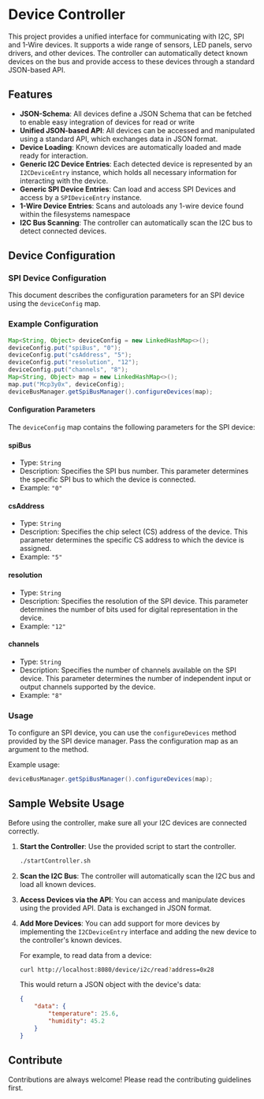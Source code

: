 # Device Controller

This project provides a unified interface for communicating with I2C, SPI and 1-Wire devices. 
It supports a wide range of sensors, LED panels, servo drivers, and other devices. 
The controller can automatically detect known devices on the bus and provide access to these devices through a standard JSON-based API.

## Features
- **JSON-Schema**: All devices define a JSON Schema that can be fetched to enable easy integration of devices for read or write
- **Unified JSON-based API**: All devices can be accessed and manipulated using a standard API, which exchanges data in JSON format.
- **Device Loading**: Known devices are automatically loaded and made ready for interaction.
- **Generic I2C Device Entries**: Each detected device is represented by an `I2CDeviceEntry` instance, which holds all necessary information for interacting with the device.
- **Generic SPI Device Entries**: Can load and access SPI Devices and access by a `SPIDeviceEntry` instance.
- **1-Wire Device Entries**: Scans and autoloads any 1-wire device found within the filesystems namespace
- **I2C Bus Scanning**: The controller can automatically scan the I2C bus to detect connected devices.

## Device Configuration

### SPI Device Configuration

This document describes the configuration parameters for an SPI device using the `deviceConfig` map.

### Example Configuration

```java
Map<String, Object> deviceConfig = new LinkedHashMap<>();
deviceConfig.put("spiBus", "0");
deviceConfig.put("csAddress", "5");
deviceConfig.put("resolution", "12");
deviceConfig.put("channels", "8");
Map<String, Object> map = new LinkedHashMap<>();
map.put("Mcp3y0x", deviceConfig);
deviceBusManager.getSpiBusManager().configureDevices(map);
```
#### Configuration Parameters

The `deviceConfig` map contains the following parameters for the SPI device:

#### spiBus

- Type: `String`
- Description: Specifies the SPI bus number. This parameter determines the specific SPI bus to which the device is connected.
- Example: `"0"`

#### csAddress

- Type: `String`
- Description: Specifies the chip select (CS) address of the device. This parameter determines the specific CS address to which the device is assigned.
- Example: `"5"`

#### resolution

- Type: `String`
- Description: Specifies the resolution of the SPI device. This parameter determines the number of bits used for digital representation in the device.
- Example: `"12"`

#### channels

- Type: `String`
- Description: Specifies the number of channels available on the SPI device. This parameter determines the number of independent input or output channels supported by the device.
- Example: `"8"`

### Usage

To configure an SPI device, you can use the `configureDevices` method provided by the SPI device manager. Pass the configuration map as an argument to the method.

Example usage:

```java
deviceBusManager.getSpiBusManager().configureDevices(map);
```
## Sample Website Usage

Before using the controller, make sure all your I2C devices are connected correctly.

1. **Start the Controller**: Use the provided script to start the controller.

    ```bash
    ./startController.sh
    ```

2. **Scan the I2C Bus**: The controller will automatically scan the I2C bus and load all known devices.
3. **Access Devices via the API**: You can access and manipulate devices using the provided API. Data is exchanged in JSON format.
4. **Add More Devices**: You can add support for more devices by implementing the `I2CDeviceEntry` interface and adding the new device to the controller's known devices.

   For example, to read data from a device:

    ```bash
    curl http://localhost:8080/device/i2c/read?address=0x28
    ```

   This would return a JSON object with the device's data:

    ```json
    {
        "data": {
            "temperature": 25.6,
            "humidity": 45.2
        }
    }
    ```


## Contribute

Contributions are always welcome! Please read the contributing guidelines first.


